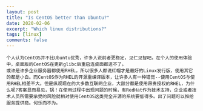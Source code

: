 ```yaml
---
layout: post
title: "Is CentOS better than Ubuntu?"
date: 2020-02-06
excerpt: "Which linux distributions?"
tags: [linux]
comments: false
---
```


    个人认为CentOS并不比Ubuntu优秀，许多人说前者更稳定，见仁见智吧。在个人的使用体验中，桌面版的CentOS在更新glibc后重启连桌面都进不了。
    或许是许多企业服务器都使用RHEL，所以很多人都说红帽才是最好的Linux发行版，使用其它的都是小白。而CentOS作为RHEL的开源重编译版本，让许多人有一种错觉--使用CentOS与使用RHEL相差不大。但是纵观现在的大多数互联网企业，大部分都是使用昂贵授权的RHEL，为什么呢?答案显而易见，锅！在使用过程中出现问题的时候，有RedHat作为技术支持，企业或者技术人员所需要承受的风险就相对使用CentOS这类完全开源的系统要低得多。出了问题可以推给服务提供商。何乐而不为。
